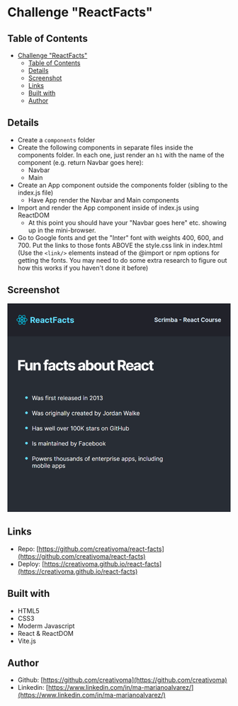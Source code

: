 # Challenge "ReactFacts"

## Table of Contents

- [Challenge "ReactFacts"](#challenge-reactfacts)
  - [Table of Contents](#table-of-contents)
  - [Details](#details)
  - [Screenshot](#screenshot)
  - [Links](#links)
  - [Built with](#built-with)
  - [Author](#author)

## Details 

- Create a `components` folder
- Create the following components in separate files inside
  the components folder.  In each one, just render an `h1` 
  with the name of the component (e.g. return Navbar goes here):
    - Navbar
    - Main
- Create an App component outside the components folder (sibling to
  the index.js file)
    - Have App render the Navbar and Main components
- Import and render the App component inside of index.js using ReactDOM
    - At this point you should have your "Navbar goes here" etc. showing up
      in the mini-browser.
- Go to Google fonts and get the "Inter" font with weights 400, 600, and 700.
  Put the links to those fonts ABOVE the style.css link in index.html (Use
  the `<link/>` elements instead of the @import or npm options for getting
  the fonts. You may need to do some extra research to figure out how this 
  works if you haven't done it before)

## Screenshot

![screenshot](./src/images/screenshot.png)

## Links

- Repo: [https://github.com/creativoma/react-facts](https://github.com/creativoma/react-facts)
- Deploy: [https://creativoma.github.io/react-facts](https://creativoma.github.io/react-facts)

## Built with

- HTML5
- CSS3 
- Moderm Javascript
- React & ReactDOM
- Vite.js

## Author

- Github: [https://github.com/creativoma](https://github.com/creativoma)
- Linkedin: [https://www.linkedin.com/in/ma-marianoalvarez/](https://www.linkedin.com/in/ma-marianoalvarez/)